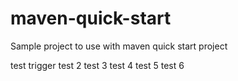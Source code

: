 # maven-quick-start
Sample project to use with maven quick start project

test trigger
test 2
test 3
test 4
test 5
test 6